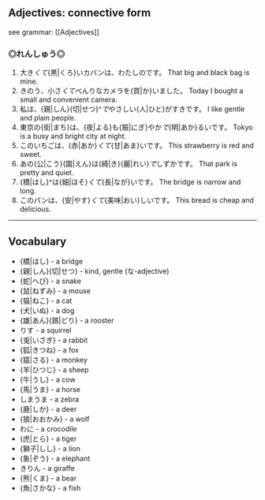## Adjectives: connective form
see grammar: [[Adjectives]]

### ◎れんしゅう◎
1. 大き*くて*{黒|くろ}いカバンは、わたしのです。
	That big and black bag is mine.
2. きのう、小さ*くて*べんりなカメラを{買|か}いました。
	Today I bought a small and convenient camera.
3. 私は、{親|しん}{切|せつ}^*で*やさしい{人|ひと}がすきです。
	I like gentle and plain people.
4. 東京の{街|まち}は、{夜|よる}も{賑|にぎ}やか*で*{明|あか}るいです。
	Tokyo  is a busy and bright city at night.
5. このいちごは、{赤|あか}*くて*{甘|あま}いです。
	This strawberry is red and sweet.
6. あの{公|こう}{園|えん}は{綺|き}{麗|れい}*で*しずかです。
	That park is pretty and quiet.
7. {橋|はし}^は{細|ほそ}*くて*{長|なが}いです。
	The bridge is narrow and long.
8. このパンは、{安|やす}*くて*{美味|おい}しいです。
	This bread is cheap and delicious.

---

## Vocabulary
- {橋|はし} - a bridge
- {親|しん}{切|せつ} - kind, gentle (な-adjective)
- {蛇|へび} - a snake
- {鼠|ねずみ} - a mouse
- {猫|ねこ} - a cat
- {犬|いぬ} - a dog
- {雄|あん}{鶏|どり} - a rooster
- りす - a squirrel
- {兎|いさぎ} - a rabbit
- {狐|きつね} - a fox
- {猿|さる} - a monkey
- {羊|ひつじ} - a sheep
- {牛|うし} - a cow
- {馬|うま} - a horse
- しまうま - a zebra
- {鹿|しか} - a deer
- {狼|おおかみ} - a wolf
- わに - a crocodile
- {虎|とら} - a tiger
- {獅子|しし} - a lion
- {象|ぞう} - a elephant
- きりん - a giraffe
- {熊|くま} - a bear
- {魚|さかな} - a fish
